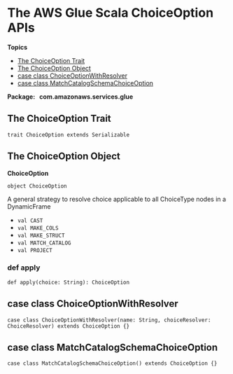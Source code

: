 # The AWS Glue Scala ChoiceOption APIs<a name="glue-etl-scala-apis-glue-choiceoption"></a>

**Topics**
+ [The ChoiceOption Trait](#glue-etl-scala-apis-glue-choiceoption-trait)
+ [The ChoiceOption Object](#glue-etl-scala-apis-glue-choiceoption-object)
+ [case class ChoiceOptionWithResolver](#glue-etl-scala-apis-glue-dynamicframe-class-defs-)
+ [case class MatchCatalogSchemaChoiceOption](#glue-etl-scala-apis-glue-matchcatalogschemachoiceoption-case-class)

**Package:   com\.amazonaws\.services\.glue**

## The ChoiceOption Trait<a name="glue-etl-scala-apis-glue-choiceoption-trait"></a>

```
trait ChoiceOption extends Serializable 
```

## The ChoiceOption Object<a name="glue-etl-scala-apis-glue-choiceoption-object"></a>

 **ChoiceOption**

```
object ChoiceOption
```

A general strategy to resolve choice applicable to all ChoiceType nodes in a DynamicFrame
+ `val CAST`
+ `val MAKE_COLS`
+ `val MAKE_STRUCT`
+ `val MATCH_CATALOG`
+ `val PROJECT`

### def apply<a name="glue-etl-scala-apis-glue-choiceoption-object-def-apply"></a>

```
def apply(choice: String): ChoiceOption
```

## case class ChoiceOptionWithResolver<a name="glue-etl-scala-apis-glue-dynamicframe-class-defs-"></a>

```
case class ChoiceOptionWithResolver(name: String, choiceResolver: ChoiceResolver) extends ChoiceOption {}
```

## case class MatchCatalogSchemaChoiceOption<a name="glue-etl-scala-apis-glue-matchcatalogschemachoiceoption-case-class"></a>

```
case class MatchCatalogSchemaChoiceOption() extends ChoiceOption {}
```